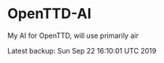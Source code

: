 # OpenTTD-AI
My AI for OpenTTD, will use primarily air

Latest backup: Sun Sep 22 16:10:01 UTC 2019

